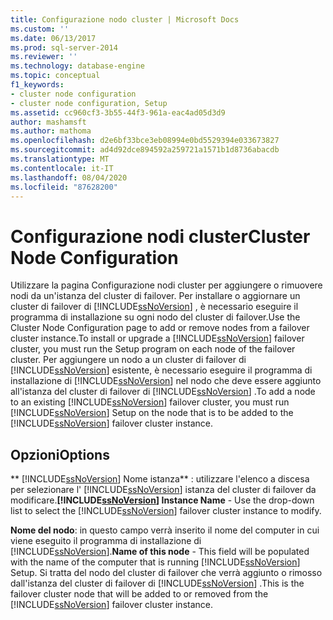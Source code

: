 ```yaml
---
title: Configurazione nodo cluster | Microsoft Docs
ms.custom: ''
ms.date: 06/13/2017
ms.prod: sql-server-2014
ms.reviewer: ''
ms.technology: database-engine
ms.topic: conceptual
f1_keywords:
- cluster node configuration
- cluster node configuration, Setup
ms.assetid: cc960cf3-3b55-44f3-961a-eac4ad05d3d9
author: mashamsft
ms.author: mathoma
ms.openlocfilehash: d2e6bf33bce3eb08994e0bd5529394e033673827
ms.sourcegitcommit: ad4d92dce894592a259721a1571b1d8736abacdb
ms.translationtype: MT
ms.contentlocale: it-IT
ms.lasthandoff: 08/04/2020
ms.locfileid: "87628200"
---
```

# <a name="cluster-node-configuration"></a><span data-ttu-id="19917-102">Configurazione nodi cluster</span><span class="sxs-lookup"><span data-stu-id="19917-102">Cluster Node Configuration</span></span>
  <span data-ttu-id="19917-103">Utilizzare la pagina Configurazione nodi cluster per aggiungere o rimuovere nodi da un'istanza del cluster di failover. Per installare o aggiornare un cluster di failover di [!INCLUDE[ssNoVersion](../../includes/ssnoversion-md.md)] , è necessario eseguire il programma di installazione su ogni nodo del cluster di failover.</span><span class="sxs-lookup"><span data-stu-id="19917-103">Use the Cluster Node Configuration page to add or remove nodes from a failover cluster instance.To install or upgrade a [!INCLUDE[ssNoVersion](../../includes/ssnoversion-md.md)] failover cluster, you must run the Setup program on each node of the failover cluster.</span></span> <span data-ttu-id="19917-104">Per aggiungere un nodo a un cluster di failover di [!INCLUDE[ssNoVersion](../../includes/ssnoversion-md.md)] esistente, è necessario eseguire il programma di installazione di [!INCLUDE[ssNoVersion](../../includes/ssnoversion-md.md)] nel nodo che deve essere aggiunto all'istanza del cluster di failover di [!INCLUDE[ssNoVersion](../../includes/ssnoversion-md.md)] .</span><span class="sxs-lookup"><span data-stu-id="19917-104">To add a node to an existing [!INCLUDE[ssNoVersion](../../includes/ssnoversion-md.md)] failover cluster, you must run [!INCLUDE[ssNoVersion](../../includes/ssnoversion-md.md)] Setup on the node that is to be added to the [!INCLUDE[ssNoVersion](../../includes/ssnoversion-md.md)] failover cluster instance.</span></span>  
  
## <a name="options"></a><span data-ttu-id="19917-105">Opzioni</span><span class="sxs-lookup"><span data-stu-id="19917-105">Options</span></span>  
 <span data-ttu-id="19917-106">\*\* [!INCLUDE[ssNoVersion](../../includes/ssnoversion-md.md)] Nome istanza\*\* : utilizzare l'elenco a discesa per selezionare l' [!INCLUDE[ssNoVersion](../../includes/ssnoversion-md.md)] istanza del cluster di failover da modificare.</span><span class="sxs-lookup"><span data-stu-id="19917-106">**[!INCLUDE[ssNoVersion](../../includes/ssnoversion-md.md)] Instance Name** - Use the drop-down list to select the [!INCLUDE[ssNoVersion](../../includes/ssnoversion-md.md)] failover cluster instance to modify.</span></span>  
  
 <span data-ttu-id="19917-107">**Nome del nodo**: in questo campo verrà inserito il nome del computer in cui viene eseguito il programma di installazione di [!INCLUDE[ssNoVersion](../../includes/ssnoversion-md.md)].</span><span class="sxs-lookup"><span data-stu-id="19917-107">**Name of this node** - This field will be populated with the name of the computer that is running [!INCLUDE[ssNoVersion](../../includes/ssnoversion-md.md)] Setup.</span></span> <span data-ttu-id="19917-108">Si tratta del nodo del cluster di failover che verrà aggiunto o rimosso dall'istanza del cluster di failover di [!INCLUDE[ssNoVersion](../../includes/ssnoversion-md.md)] .</span><span class="sxs-lookup"><span data-stu-id="19917-108">This is the failover cluster node that will be added to or removed from the [!INCLUDE[ssNoVersion](../../includes/ssnoversion-md.md)] failover cluster instance.</span></span>  
  
  
